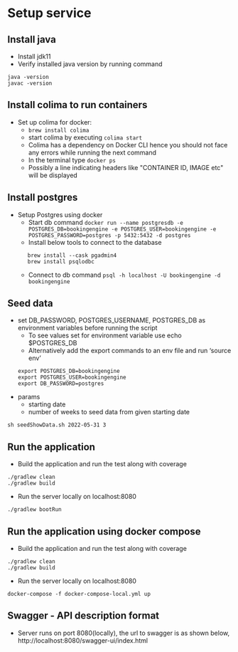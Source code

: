 # Setup service

## Install java
- Install jdk11
- Verify installed java version by running command
```shell script
java -version
javac -version
```

## Install colima to run containers
- Set up colima for docker:
  - `brew install colima`
  - start colima by executing `colima start`
  - Colima has a dependency on Docker CLI hence you should not face any errors while running the next command
  - In the terminal type `docker ps`
  - Possibly a line indicating headers like "CONTAINER ID, IMAGE etc" will be displayed


## Install postgres
- Setup Postgres using docker
  - Start db command
    `docker run --name postgresdb -e POSTGRES_DB=bookingengine -e POSTGRES_USER=bookingengine -e POSTGRES_PASSWORD=postgres -p 5432:5432 -d postgres`
  - Install below tools to connect to the database
   ```
      brew install --cask pgadmin4   
      brew install psqlodbc
   ```
  - Connect to db command
    `psql -h localhost -U bookingengine -d bookingengine`

## Seed data
- set DB_PASSWORD, POSTGRES_USERNAME, POSTGRES_DB as environment variables before running the script
  - To see values set for environment variable use
    echo $POSTGRES_DB
  - Alternatively add the export commands to an env file and run ‘source env’
   ```
   export POSTGRES_DB=bookingengine
   export POSTGRES_USER=bookingengine
   export DB_PASSWORD=postgres
   ```
- params
  - starting date
  - number of weeks to seed data from given starting date

`sh seedShowData.sh 2022-05-31 3`

## Run the application
- Build the application and run the test along with coverage
```shell script
./gradlew clean
./gradlew build
```
- Run the server locally on localhost:8080
```shell script
./gradlew bootRun
```

## Run the application using docker compose
- Build the application and run the test along with coverage
```shell script
./gradlew clean
./gradlew build
```
- Run the server locally on localhost:8080
```shell script
docker-compose -f docker-compose-local.yml up 
```

## Swagger - API description format
- Server runs on port 8080(locally), the url to swagger is as shown below,
  http://localhost:8080/swagger-ui/index.html
